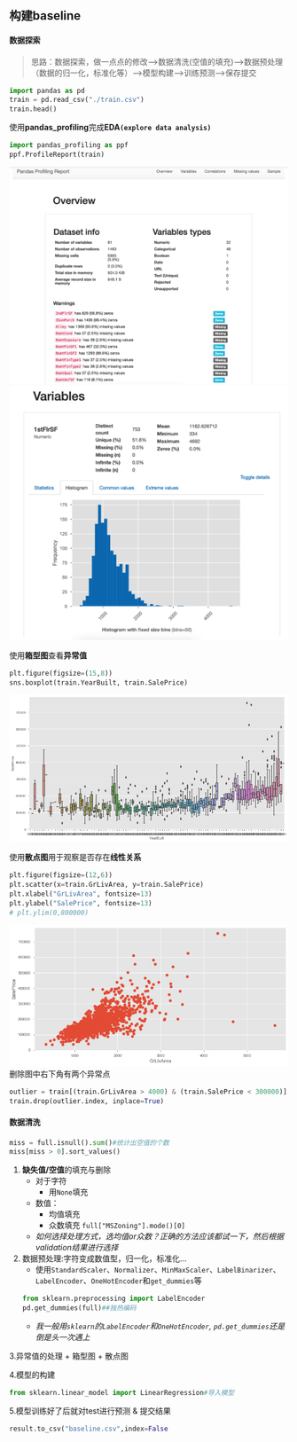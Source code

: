 ## 构建baseline

#### 数据探索

>思路：数据探索，做一点点的修改-->数据清洗(空值的填充)-->数据预处理（数据的归一化，标准化等）-->模型构建-->训练预测-->保存提交

```python
import pandas as pd
train = pd.read_csv("./train.csv")
train.head()
```

使用**pandas_profiling**完成**EDA`(explore data analysis)`**
```python
import pandas_profiling as ppf
ppf.ProfileReport(train) 
```
![](https://github.com/ZhangShiqiu1993/notes/raw/master/kaggle/2.%E6%9E%84%E5%BB%BAbaseline/assets/1.png)
![](https://github.com/ZhangShiqiu1993/notes/raw/master/kaggle/2.%E6%9E%84%E5%BB%BAbaseline/assets/2.png)

使用**箱型图**查看**异常值**
```python
plt.figure(figsize=(15,8))
sns.boxplot(train.YearBuilt, train.SalePrice)
```
![](https://github.com/ZhangShiqiu1993/notes/raw/master/kaggle/2.%E6%9E%84%E5%BB%BAbaseline/assets/3.png)

使用**散点图**用于观察是否存在**线性关系**
```python
plt.figure(figsize=(12,6))
plt.scatter(x=train.GrLivArea, y=train.SalePrice)
plt.xlabel("GrLivArea", fontsize=13)
plt.ylabel("SalePrice", fontsize=13)
# plt.ylim(0,800000)
```
![](https://github.com/ZhangShiqiu1993/notes/raw/master/kaggle/2.%E6%9E%84%E5%BB%BAbaseline/assets/4.png)
删除图中右下角有两个异常点
```python
outlier = train[(train.GrLivArea > 4000) & (train.SalePrice < 300000)]
train.drop(outlier.index, inplace=True)
```

#### 数据清洗

```python
miss = full.isnull().sum()#统计出空值的个数
miss[miss > 0].sort_values()
```

1. **缺失值/空值**的填充与删除
    + 对于字符
        + 用`None`填充
    + 数值：
        + 均值填充
        + 众数填充 `full["MSZoning"].mode()[0]`
    + *如何选择处理方式，选均值or众数？正确的方法应该都试一下，然后根据validation结果进行选择*
2. 数据预处理:字符变成数值型，归一化，标准化...
    + 使用`StandardScaler`、`Normalizer`、`MinMaxScaler`、`LabelBinarizer`、`LabelEncoder`、`OneHotEncoder`和`get_dummies`等
    ```python
    from sklearn.preprocessing import LabelEncoder
    pd.get_dummies(full)##独热编码
    ```
    + *我一般用`sklearn`的`LabelEncoder`和`OneHotEncoder`, `pd.get_dummies`还是倒是头一次遇上*

3.异常值的处理
    + 箱型图
    + 散点图

4.模型的构建

```python
from sklearn.linear_model import LinearRegression#导入模型
```

5.模型训练好了后就对test进行预测 & 提交结果

```python
result.to_csv("baseline.csv",index=False
```
